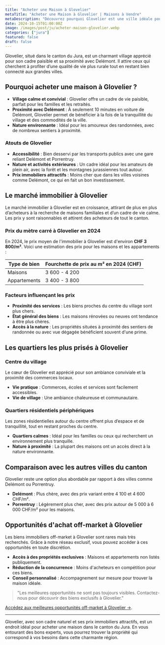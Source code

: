 ```yaml
---
title: "Acheter une Maison à Glovelier"
metaTitle: "Acheter une Maison à Glovelier | Maisons à Vendre"
metaDescription: "Découvrez pourquoi Glovelier est une ville idéale pour acheter une maison. Explorez le marché immobilier local, les quartiers prisés et nos conseils pour réussir votre achat."
date: 2024-10-15T01:00:00Z
image: /images/post/ju/acheter-maison-glovelier.webp
categories: ["jura"]
featured: false
draft: false
---
```


Glovelier, situé dans le canton du Jura, est un charmant village apprécié pour son cadre paisible et sa proximité avec Delémont. Il attire ceux qui cherchent à profiter d’une qualité de vie plus rurale tout en restant bien connecté aux grandes villes.

## Pourquoi acheter une maison à Glovelier ?

- **Village calme et convivial** : Glovelier offre un cadre de vie paisible, parfait pour les familles et les retraités.
- **Proximité avec Delémont** : À seulement 10 minutes en voiture de Delémont, Glovelier permet de bénéficier à la fois de la tranquillité du village et des commodités de la ville.
- **Nature environnante** : Idéal pour les amoureux des randonnées, avec de nombreux sentiers à proximité.

### Atouts de Glovelier
- **Accessibilité** : Bien desservi par les transports publics avec une gare reliant Delémont et Porrentruy.
- **Nature et activités extérieures** : Un cadre idéal pour les amateurs de plein air, avec la forêt et les montagnes jurassiennes tout autour.
- **Prix immobiliers attractifs** : Moins cher que dans les villes voisines comme Delémont, ce qui en fait un bon investissement.

## Le marché immobilier à Glovelier

Le marché immobilier à Glovelier est en croissance, attirant de plus en plus d’acheteurs à la recherche de maisons familiales et d’un cadre de vie calme. Les prix y sont raisonnables et attirent des acheteurs de tout le canton.

### Prix du mètre carré à Glovelier en 2024

En 2024, le prix moyen de l'immobilier à Glovelier est d'environ **CHF 3 800/m²**. Voici une estimation des prix pour les maisons et les appartements :

| Type de bien             | Fourchette de prix au m² en 2024 (CHF) |
|--------------------------|----------------------------------------|
| Maisons                  | 3 600 - 4 200                         |
| Appartements             | 3 400 - 3 800                         |

### Facteurs influençant les prix
- **Proximité des services** : Les biens proches du centre du village sont plus chers.
- **État général des biens** : Les maisons rénovées ou neuves ont tendance à être plus chères.
- **Accès à la nature** : Les propriétés situées à proximité des sentiers de randonnée ou avec vue dégagée bénéficient souvent d'une prime.

## Les quartiers les plus prisés à Glovelier

### Centre du village

Le cœur de Glovelier est apprécié pour son ambiance conviviale et la proximité des commerces locaux.

- **Vie pratique** : Commerces, écoles et services sont facilement accessibles.
- **Vie de village** : Une ambiance chaleureuse et communautaire.

### Quartiers résidentiels périphériques

Les zones résidentielles autour du centre offrent plus d’espace et de tranquillité, tout en restant proches du centre.

- **Quartiers calmes** : Idéal pour les familles ou ceux qui recherchent un environnement plus tranquille.
- **Nature à proximité** : La plupart des maisons ont un accès direct à la nature environnante.

## Comparaison avec les autres villes du canton

Glovelier reste une option plus abordable par rapport à des villes comme Delémont ou Porrentruy.

- **Delémont** : Plus chère, avec des prix variant entre 4 100 et 4 600 CHF/m².
- **Porrentruy** : Légèrement plus cher, avec des prix autour de 5 000 à 6 000 CHF/m² pour les maisons.

## Opportunités d'achat off-market à Glovelier

Les biens immobiliers off-market à Glovelier sont rares mais très recherchés. Grâce à notre réseau exclusif, vous pouvez accéder à ces opportunités en toute discrétion.

- **Accès à des propriétés exclusives** : Maisons et appartements non listés publiquement.
- **Réduction de la concurrence** : Moins d'acheteurs en compétition pour ces biens.
- **Conseil personnalisé** : Accompagnement sur mesure pour trouver la maison idéale.

> "Les meilleures opportunités ne sont pas toujours visibles. Contactez-nous pour découvrir des biens exclusifs à Glovelier."

[Accédez aux meilleures opportunités off-market à Glovelier ->](/contact).

---

Glovelier, avec son cadre naturel et ses prix immobiliers attractifs, est un endroit idéal pour acheter une maison dans le canton du Jura. En vous entourant des bons experts, vous pourrez trouver la propriété qui correspond à vos besoins dans cette charmante région.
